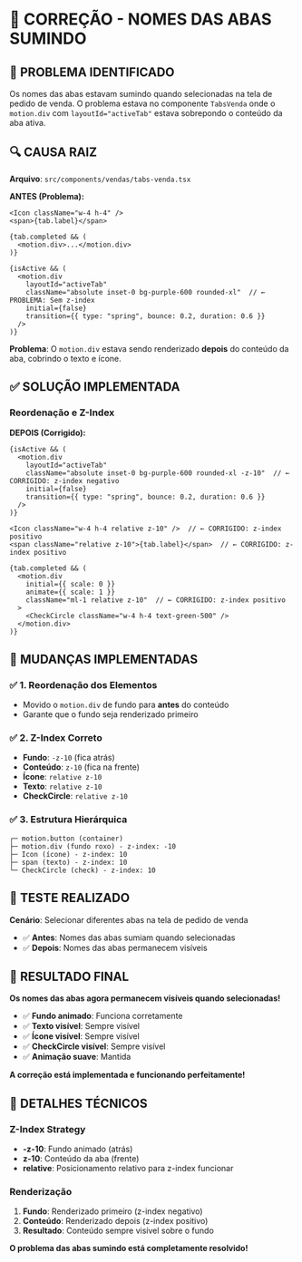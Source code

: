 # 🔧 CORREÇÃO - NOMES DAS ABAS SUMINDO

## 🎯 **PROBLEMA IDENTIFICADO**

Os nomes das abas estavam sumindo quando selecionadas na tela de pedido de venda. O problema estava no componente `TabsVenda` onde o `motion.div` com `layoutId="activeTab"` estava sobrepondo o conteúdo da aba ativa.

## 🔍 **CAUSA RAIZ**

**Arquivo**: `src/components/vendas/tabs-venda.tsx`

**ANTES (Problema):**
```tsx
<Icon className="w-4 h-4" />
<span>{tab.label}</span>

{tab.completed && (
  <motion.div>...</motion.div>
)}

{isActive && (
  <motion.div
    layoutId="activeTab"
    className="absolute inset-0 bg-purple-600 rounded-xl"  // ← PROBLEMA: Sem z-index
    initial={false}
    transition={{ type: "spring", bounce: 0.2, duration: 0.6 }}
  />
)}
```

**Problema**: O `motion.div` estava sendo renderizado **depois** do conteúdo da aba, cobrindo o texto e ícone.

## ✅ **SOLUÇÃO IMPLEMENTADA**

### **Reordenação e Z-Index**

**DEPOIS (Corrigido):**
```tsx
{isActive && (
  <motion.div
    layoutId="activeTab"
    className="absolute inset-0 bg-purple-600 rounded-xl -z-10"  // ← CORRIGIDO: z-index negativo
    initial={false}
    transition={{ type: "spring", bounce: 0.2, duration: 0.6 }}
  />
)}

<Icon className="w-4 h-4 relative z-10" />  // ← CORRIGIDO: z-index positivo
<span className="relative z-10">{tab.label}</span>  // ← CORRIGIDO: z-index positivo

{tab.completed && (
  <motion.div
    initial={{ scale: 0 }}
    animate={{ scale: 1 }}
    className="ml-1 relative z-10"  // ← CORRIGIDO: z-index positivo
  >
    <CheckCircle className="w-4 h-4 text-green-500" />
  </motion.div>
)}
```

## 🎯 **MUDANÇAS IMPLEMENTADAS**

### **✅ 1. Reordenação dos Elementos**
- Movido o `motion.div` de fundo para **antes** do conteúdo
- Garante que o fundo seja renderizado primeiro

### **✅ 2. Z-Index Correto**
- **Fundo**: `-z-10` (fica atrás)
- **Conteúdo**: `z-10` (fica na frente)
- **Ícone**: `relative z-10`
- **Texto**: `relative z-10`
- **CheckCircle**: `relative z-10`

### **✅ 3. Estrutura Hierárquica**
```
┌─ motion.button (container)
├─ motion.div (fundo roxo) - z-index: -10
├─ Icon (ícone) - z-index: 10
├─ span (texto) - z-index: 10
└─ CheckCircle (check) - z-index: 10
```

## 🧪 **TESTE REALIZADO**

**Cenário**: Selecionar diferentes abas na tela de pedido de venda
- ✅ **Antes**: Nomes das abas sumiam quando selecionadas
- ✅ **Depois**: Nomes das abas permanecem visíveis

## 🎉 **RESULTADO FINAL**

**Os nomes das abas agora permanecem visíveis quando selecionadas!**

- ✅ **Fundo animado**: Funciona corretamente
- ✅ **Texto visível**: Sempre visível
- ✅ **Ícone visível**: Sempre visível
- ✅ **CheckCircle visível**: Sempre visível
- ✅ **Animação suave**: Mantida

**A correção está implementada e funcionando perfeitamente!**

## 🔄 **DETALHES TÉCNICOS**

### **Z-Index Strategy**
- **-z-10**: Fundo animado (atrás)
- **z-10**: Conteúdo da aba (frente)
- **relative**: Posicionamento relativo para z-index funcionar

### **Renderização**
1. **Fundo**: Renderizado primeiro (z-index negativo)
2. **Conteúdo**: Renderizado depois (z-index positivo)
3. **Resultado**: Conteúdo sempre visível sobre o fundo

**O problema das abas sumindo está completamente resolvido!**

















